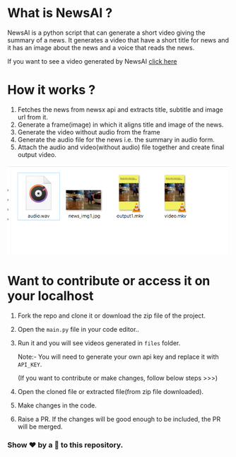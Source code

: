 # What is NewsAI ?

NewsAI is a python script that can generate a short video giving the summary of a news. It generates a video that have a short title for news and it has an image about the news and a voice that reads the news.

If you want to see a video generated by NewsAI [click here](https://youtube.com/shorts/4Mf8mLcx3-o?feature=share)

# How it works ?
1. Fetches the news from newsx api and extracts title, subtitle and image url from it.
2. Generate a frame(image) in which it aligns title and image of the news.
3. Generate the video without audio from the frame
4. Generate the audio file for the news i.e. the summary in audio form.
5. Attach the audio and video(without audio) file together and create final output video.

<img src="https://github.com/Pushpendra766/NewsAI-Bot/blob/main/files/files.PNG" width="500" />

# Want to contribute or access it on your localhost
1. Fork the repo and clone it or download the zip file of the project.
2. Open the ```main.py``` file in your code editor..
3. Run it and you will see videos generated in ```files``` folder.

   Note:- You will need to generate your own api key and replace it with ```API_KEY```.

   (If you want to contribute or make changes, follow below steps >>>)

4. Open the cloned file or extracted file(from zip file downloaded). 
5. Make changes in the code.
6. Raise a PR.
If the changes will be good enough to be included, the PR will be merged.

### Show ❤️ by a 🌟 to this repository.

